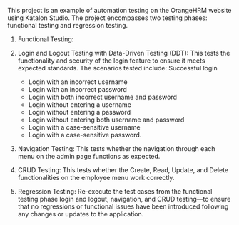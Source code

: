 This project is an example of automation testing on the OrangeHRM website using Katalon Studio. The project encompasses two testing phases: functional testing and 
regression testing. 

1. Functional Testing:
  1. Login and Logout Testing with Data-Driven Testing (DDT):
     This tests the functionality and security of the login feature to ensure it meets expected standards. The scenarios tested include:
     Successful login
     -  Login with an incorrect username
     -  Login with an incorrect password
     -  Login with both incorrect username and password
     -  Login without entering a username
     -  Login without entering a password
     -  Login without entering both username and password
     -  Login with a case-sensitive username
     -  Login with a case-sensitive password.
  
  2. Navigation Testing:
     This tests whether the navigation through each menu on the admin page functions as expected.
     
  3. CRUD Testing:
     This tests whether the Create, Read, Update, and Delete functionalities on the employee menu work correctly.
     
2. Regression Testing:
   Re-execute the test cases from the functional testing phase login and logout, navigation, and CRUD testing—to ensure that no regressions or functional issues have been       introduced following any changes or updates to the application.


